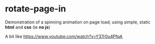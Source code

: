 # rotate-page-in

Demonstration of a spinning animation on page load; using simple, static __html__ and __css__ (ie __no js__)

A bit like https://www.youtube.com/watch?v=Y37r0u4PfpA
